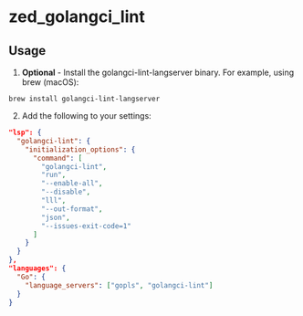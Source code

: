 # zed_golangci_lint

## Usage

1. **Optional** - Install the golangci-lint-langserver binary. For example, using brew (macOS):

```shell
brew install golangci-lint-langserver
```

2. Add the following to your settings:

```json
"lsp": {
  "golangci-lint": {
    "initialization_options": {
      "command": [
        "golangci-lint",
        "run",
        "--enable-all",
        "--disable",
        "lll",
        "--out-format",
        "json",
        "--issues-exit-code=1"
      ]
    }
  }
},
"languages": {
  "Go": {
    "language_servers": ["gopls", "golangci-lint"]
  }
}
```
